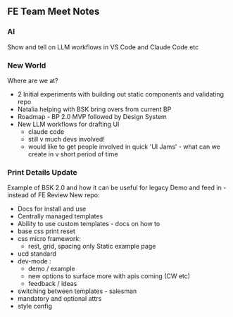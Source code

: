 ## FE Team Meet Notes 

### AI
Show and tell on LLM workflows in VS Code and Claude Code etc

### New World

Where are we at?
- 2 Initial experiments with building out static components and validating repo
- Natalia helping with BSK bring overs from current BP
- Roadmap - BP 2.0 MVP followed by Design System
- New LLM workflows for drafting UI 
	- claude code
	- still v much devs involved!
	- would like to get people involved in quick 'UI Jams' - what can we create in v short period of time

### Print Details Update 

Example of BSK 2.0 and how it can be useful for legacy 
Demo and feed in - instead of FE Review
New repo:
- Docs for install and use
- Centrally managed templates
- Ability to use custom templates - docs on how to
- base css print reset 
- css micro framework: 
	- rest, grid, spacing only
Static example page 
 - ucd standard
 - dev-mode : 
	 - demo / example
	 - new options to surface more with apis coming (CW etc)
	 - feedback / ideas
 - switching between templates - salesman
 - mandatory and optional attrs
 - style config 


